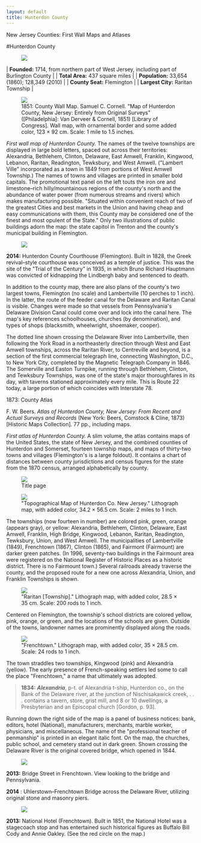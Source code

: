 ```yaml
---
layout: default
title: Hunterdon County
---
```


<p class="type">New Jersey Counties: First Wall Maps and Atlases</p>

#Hunterdon County

<figure class="resource county">
	<a href="#imgZoom"><img class="thumb" data-info="http://libimages.princeton.edu/loris/exhibits%2Fnj-historic-maps%2Fhunterdon%2FHunterdon.jp2/info.json" src="http://libimages.princeton.edu/loris/exhibits%2Fnj-historic-maps%2Fhunterdon%2FHunterdon.jp2/full/!300,300/0/native.jpg"></a>
</figure>

| **Founded:** 1714, from northern part of West Jersey, including part of Burlington County |
| **Total Area:** 437 square miles |
| **Population:** 33,654 (1860); 128,349 (2010) |
| **County Seat:** Flemington |
| **Largest City:** Raritan Township |

<figure class="resource">
	<a href="#imgZoom"><img class="thumb" data-info="http://libimages.princeton.edu/loris/exhibits%2Fnj-historic-maps%2Fhunterdon%2F1851-hunterdon-county-wall-map.jp2/info.json" src="http://libimages.princeton.edu/loris/exhibits%2Fnj-historic-maps%2Fhunterdon%2F1851-hunterdon-county-wall-map.jp2/full/!750,750/0/native.jpg"></a>
	<figcaption>1851: County Wall Map. Samuel C. Cornell. "Map of Hunterdon County, New Jersey: Entirely from Original Surveys" ([Philadelphia]: Van Derveer & Cornell, 1851) [Library of Congress]. Wall map, with ornamental border and some added color, 123 × 92 cm. Scale: 1 mile to 1.5 inches.</figcaption>
</figure>

_First wall map of Hunterdon County._ The names of the twelve townships are displayed in large bold letters, spaced out across their territories: Alexandria, Bethlehem, Clinton, Delaware, East Amwell, Franklin, Kingwood, Lebanon, Raritan, Readington, Tewksbury, and West Amwell. ("Lambert Ville" incorporated as a town in 1849 from portions of West Amwell Township.) The names of towns and villages are printed in smaller bold capitals. The promotional text panel on the left touts the iron ore and limestone–rich hilly/mountainous regions of the county's north and the abundance of water power (from numerous streams and rivers) which makes manufacturing possible. "Situated within convenient reach of two of the greatest Cities and best markets in the Union and having cheap and easy communications with them, this County may be considered one of the finest and most opulent of the State." Only two illustrations of public buildings adorn the map: the state capitol in Trenton and the county's municipal building in Flemington.

<figure class="resource">
	<a href="#imgZoom"><img class="thumb" data-info="http://libimages.princeton.edu/loris/exhibits%2Fnj-historic-maps%2Fhunterdon%2F2014-hunterdon-courthouse.jp2/info.json" src="http://libimages.princeton.edu/loris/exhibits%2Fnj-historic-maps%2Fhunterdon%2F2014-hunterdon-courthouse.jp2/full/!750,750/0/native.jpg"></a>
</figure>

**2014:** Hunterdon County Courthouse (Flemington). Built in 1828, the Greek revival–style courthouse was conceived as a temple of justice. This was the site of the "Trial of the Century" in 1935, in which Bruno Richard Hauptmann was convicted of kidnapping the Lindbergh baby and sentenced to death.

In addition to the county map, there are also plans of the county's two largest towns, Flemington (no scale) and Lambertville (10 perches to 1 inch). In the latter, the route of the feeder canal for the Delaware and Raritan Canal is visible. Changes were made so that vessels from Pennsylvania's Delaware Division Canal could come over and lock into the canal here. The map's key references schoolhouses, churches (by denomination), and types of shops (blacksmith, wheelwright, shoemaker, cooper).

The dotted line shown crossing the Delaware River into Lambertville, then following the York Road in a northeasterly direction through West and East Amwell townships, across the Raritan River, to Centreville and beyond, is a section of the first commercial telegraph line, connecting Washington, D.C., to New York City, completed by the Magnetic Telegraph Company in 1846. The Somerville and Easton Turnpike, running through Bethlehem, Clinton, and Tewksbury Townships, was one of the state's major thoroughfares in its day, with taverns stationed approximately every mile. This is Route 22 today, a large portion of which coincides with Interstate 78.

1873: County Atlas

F. W. Beers. _Atlas of Hunterdon County, New Jersey: From Recent and Actual Surveys and Records_ (New York: Beers, Comstock & Cline, 1873) [Historic Maps Collection]. 77 pp., including maps.

_First atlas of Hunterdon County._ A slim volume, the atlas contains maps of the United States, the state of New Jersey, and the combined counties of Hunterdon and Somerset, fourteen township maps, and maps of thirty-two towns and villages (Flemington's is a large foldout). It contains a chart of distances between county jurisdictions and census figures for the state from the 1870 census, arranged alphabetically by county.

<figure class="resource">
	<a href="#imgZoom"><img class="thumb" data-info="http://libimages.princeton.edu/loris/exhibits%2Fnj-historic-maps%2Fhunterdon%2F1873-titlepage.jp2/info.json" src="http://libimages.princeton.edu/loris/exhibits%2Fnj-historic-maps%2Fhunterdon%2F1873-titlepage.jp2/full/!750,750/0/native.jpg"></a>
	<figcaption>Title page</figcaption>
</figure>

<figure class="resource">
	<a href="#imgZoom"><img class="thumb" data-info="http://libimages.princeton.edu/loris/exhibits%2Fnj-historic-maps%2Fhunterdon%2F1873-hunterdon-county-map.jp2/info.json" src="http://libimages.princeton.edu/loris/exhibits%2Fnj-historic-maps%2Fhunterdon%2F1873-hunterdon-county-map.jp2/full/!750,750/0/native.jpg"></a>
	<figcaption>"Topographical Map of Hunterdon Co. New Jersey." Lithograph map, with added color, 34.2 × 56.5 cm. Scale: 2 miles to 1 inch.</figcaption>
</figure>

The townships (now fourteen in number) are colored pink, green, orange (appears gray), or yellow: Alexandria, Bethlehem, Clinton, Delaware, East Amwell, Franklin, High Bridge, Kingwood, Lebanon, Raritan, Readington, Tewksbury, Union, and West Amwell. The municipalities of Lambertville (1849), Frenchtown (1867), Clinton (1865), and Fairmont (Fairmount) are darker green patches. (In 1996, seventy-two buildings in the Fairmount area were registered on the National Register of Historic Places as a historic district. There is no Fairmount town.) Several railroads already traverse the county, and the proposed route for a new one across Alexandria, Union, and Franklin Townships is shown.

<figure class="resource">
	<a href="#imgZoom"><img class="thumb" data-info="http://libimages.princeton.edu/loris/exhibits%2Fnj-historic-maps%2Fhunterdon%2F1873-raritan-township-map.jp2/info.json" src="http://libimages.princeton.edu/loris/exhibits%2Fnj-historic-maps%2Fhunterdon%2F1873-raritan-township-map.jp2/full/!750,750/0/native.jpg"></a>
	<figcaption>"Raritan [Township]." Lithograph map, with added color, 28.5 × 35 cm. Scale: 200 rods to 1 inch.</figcaption>
</figure>

Centered on Flemington, the township's school districts are colored yellow, pink, orange, or green, and the locations of the schools are given. Outside of the towns, landowner names are prominently displayed along the roads.

<figure class="resource">
	<a href="#imgZoom"><img class="thumb" data-info="http://libimages.princeton.edu/loris/exhibits%2Fnj-historic-maps%2Fhunterdon%2F1873-frenchtown-map.jp2/info.json" src="http://libimages.princeton.edu/loris/exhibits%2Fnj-historic-maps%2Fhunterdon%2F1873-frenchtown-map.jp2/full/!750,750/0/native.jpg"></a>
	<figcaption>"Frenchtown." Lithograph map, with added color, 35 × 28.5 cm. Scale: 24 rods to 1 inch.</figcaption>
</figure>

The town straddles two townships, Kingwood (pink) and Alexandria (yellow). The early presence of French-speaking settlers led some to call the place "Frenchtown," a name that ultimately was adopted.

>**1834:** _**Alexandria**_, p-t. of Alexandria t-ship, Hunterdon co., on the Bank of the Delaware river, at the junction of Nischisakawick creek, . . . contains a tavern, store, grist mill, and 8 or 10 dwellings, a Presbyterian and an Episcopal church [Gordon, p. 93].

Running down the right side of the map is a panel of business notices: bank, editors, hotel (National), manufacturers, merchants, marble worker, physicians, and miscellaneous. The name of the "professional teacher of penmanship" is printed in an elegant italic font. On the map, the churches, public school, and cemetery stand out in dark green. Shown crossing the Delaware River is the original covered bridge, which opened in 1844.

<figure class="resource">
	<a href="#imgZoom"><img class="thumb" data-info="http://libimages.princeton.edu/loris/exhibits%2Fnj-historic-maps%2Fhunterdon%2F2014-frenchtown-bridge.jp2/info.json" src="http://libimages.princeton.edu/loris/exhibits%2Fnj-historic-maps%2Fhunterdon%2F2014-frenchtown-bridge.jp2/full/!750,750/0/native.jpg"></a>
</figure>

**2013:** Bridge Street in Frenchtown. View looking to the bridge and Pennsylvania.

**2014** : Uhlerstown–Frenchtown Bridge across the Delaware River, utilizing original stone and masonry piers.

<figure class="resource">
	<a href="#imgZoom"><img class="thumb" data-info="http://libimages.princeton.edu/loris/exhibits%2Fnj-historic-maps%2Fhunterdon%2F2013-national-hotel-frenchtown2.jp2/info.json" src="http://libimages.princeton.edu/loris/exhibits%2Fnj-historic-maps%2Fhunterdon%2F2013-national-hotel-frenchtown2.jp2/full/!750,750/0/native.jpg"></a>
</figure>

**2013:** National Hotel (Frenchtown). Built in 1851, the National Hotel was a stagecoach stop and has entertained such historical figures as Buffalo Bill Cody and Annie Oakley. (See the red circle on the map.)